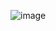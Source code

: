 ![image](https://user-images.githubusercontent.com/25538870/159740723-732b2bf1-d07a-455a-a074-8f5153ae6ee4.png)
